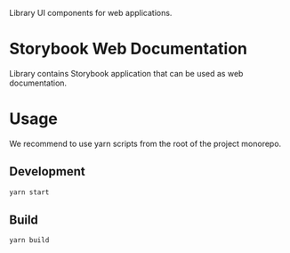 Library UI components for web applications.

# Storybook Web Documentation

Library contains Storybook application that can be used as web
documentation.

# Usage

We recommend to use yarn scripts from the root of the project
monorepo.

## Development

```sh
yarn start
```

## Build

```sh
yarn build
```
